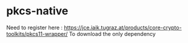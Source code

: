 # pkcs-native
Need to register here : https://jce.iaik.tugraz.at/products/core-crypto-toolkits/pkcs11-wrapper/
To download the only dependency
